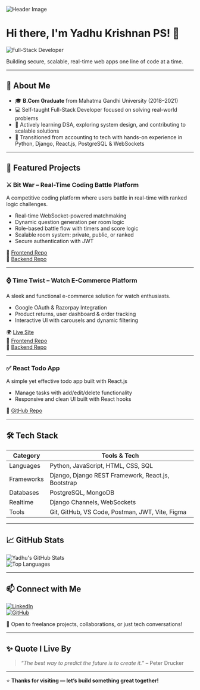 ![Header Image](https://media.licdn.com/dms/image/v2/D4E16AQFiW6Eb3qcn3w/profile-displaybackgroundimage-shrink_350_1400/profile-displaybackgroundimage-shrink_350_1400/0/1721711745129?e=1755129600&v=beta&t=73aFQxciJ-R5DO393c-GZpo6cKrDyi7GZlwDcvKbVBA)

# Hi there, I'm Yadhu Krishnan PS! 👋

![Full-Stack Developer](https://img.shields.io/badge/Full--Stack%20Developer-🚀-blue?style=for-the-badge)

Building secure, scalable, real-time web apps one line of code at a time.

---

## 🌟 About Me

- 🎓 **B.Com Graduate** from Mahatma Gandhi University (2018–2021)  
- 💻 Self-taught Full-Stack Developer focused on solving real-world problems  
- 🧠 Actively learning DSA, exploring system design, and contributing to scalable solutions  
- 🔄 Transitioned from accounting to tech with hands-on experience in Python, Django, React.js, PostgreSQL & WebSockets  

---

## 🚀 Featured Projects

### ⚔️ Bit War – Real-Time Coding Battle Platform  
A competitive coding platform where users battle in real-time with ranked logic challenges.

- Real-time WebSocket-powered matchmaking  
- Dynamic question generation per room logic  
- Role-based battle flow with timers and score logic  
- Scalable room system: private, public, or ranked  
- Secure authentication with JWT

🔗 [Frontend Repo](https://github.com/yadhuu06/BitWar-front-end)  
🔗 [Backend Repo](https://github.com/yadhuu06/bitwar-backend)

---

### ⌚ Time Twist – Watch E-Commerce Platform  
A sleek and functional e-commerce solution for watch enthusiasts.

- Google OAuth & Razorpay Integration  
- Product returns, user dashboard & order tracking  
- Interactive UI with carousels and dynamic filtering  

🌍 [Live Site](https://timetwist.shop/)  
🔗 [Frontend Repo](https://github.com/yadhuu06/time-twist-frontend)  
🔗 [Backend Repo](https://github.com/yadhuu06/time-twist-backend)

---

### ✅ React Todo App  
A simple yet effective todo app built with React.js

- Manage tasks with add/edit/delete functionality  
- Responsive and clean UI built with React hooks

🔗 [GitHub Repo](https://github.com/yadhuu06/react-todo-app)

---

## 🛠️ Tech Stack

| Category        | Tools & Tech                                                                 |
|-----------------|-------------------------------------------------------------------------------|
| Languages       | Python, JavaScript, HTML, CSS, SQL                                           |
| Frameworks      | Django, Django REST Framework, React.js, Bootstrap                          |
| Databases       | PostgreSQL, MongoDB                                                          |
| Realtime        | Django Channels, WebSockets                                                  |
| Tools           | Git, GitHub, VS Code, Postman, JWT, Vite, Figma                              |

---

## 📈 GitHub Stats

![Yadhu's GitHub Stats](https://github-readme-stats.vercel.app/api?username=yadhuu06&show_icons=true&theme=radical)  
![Top Languages](https://github-readme-stats.vercel.app/api/top-langs/?username=yadhuu06&layout=compact&theme=radical)

---

## 📫 Connect with Me

[![LinkedIn](https://img.shields.io/badge/LinkedIn-blue?style=for-the-badge&logo=linkedin)](https://www.linkedin.com/in/yadhu-krishnan-2aa958300/)  
[![GitHub](https://img.shields.io/badge/GitHub-000?style=for-the-badge&logo=github)](https://github.com/yadhuu06)

💬 Open to freelance projects, collaborations, or just tech conversations!

---

## ✨ Quote I Live By

> *“The best way to predict the future is to create it.”* – Peter Drucker

---

⭐ **Thanks for visiting — let’s build something great together!**
